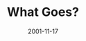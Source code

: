 ---
layout: message
category: message
series: "Packing Up"
title: "What Goes?"
date: 2001-11-17
audio-description: "Don't miss these last three weeks before the big move. What stuff should we definitely take and what would be better left behind? "
audio: ""
audio-title: "What Goes?"
audio-duration: ":"
---